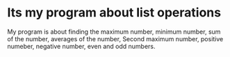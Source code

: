 # Its my program about list operations
My program is about finding the maximum number, minimum number, sum of the number, averages of the number, Second maximum number, positive numeber, negative number, even and odd numbers.